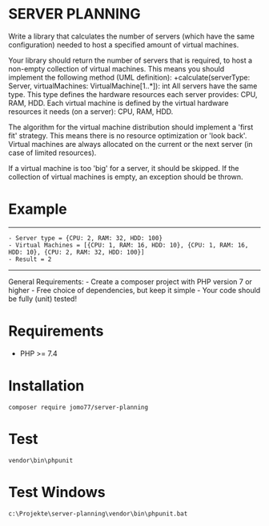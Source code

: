 SERVER PLANNING
=======================

Write a library that calculates the number of servers (which have the same configuration) needed to host a specified
amount of virtual machines.

Your library should return the number of servers that is required, to host a non-empty collection of virtual machines.
This means you should implement the following method (UML definition):
    +calculate(serverType: Server, virtualMachines: VirtualMachine[1..*]): int
All servers have the same type. This type defines the hardware resources each server provides: CPU, RAM, HDD.
Each virtual machine is defined by the virtual hardware resources it needs (on a server): CPU, RAM, HDD.

The algorithm for the virtual machine distribution should implement a 'first fit' strategy. 
This means there is no resource optimization or 'look back'.
Virtual machines are always allocated on the current or the next server (in case of limited resources).

If a virtual machine is too 'big' for a server, it should be skipped.
If the collection of virtual machines is empty, an exception should be thrown.

Example
=======
------------------------------------------------------------------------------
    - Server type = {CPU: 2, RAM: 32, HDD: 100}
    - Virtual Machines = [{CPU: 1, RAM: 16, HDD: 10}, {CPU: 1, RAM: 16, HDD: 10}, {CPU: 2, RAM: 32, HDD: 100}]
    - Result = 2
------------------------------------------------------------------------------
General Requirements:
    - Create a composer project with PHP version 7 or higher
    - Free choice of dependencies, but keep it simple
    - Your code should be fully (unit) tested!  


Requirements
============

* PHP >= 7.4

Installation
============

    composer require jomo77/server-planning


Test
=====

    vendor\bin\phpunit

Test Windows
============

    c:\Projekte\server-planning\vendor\bin\phpunit.bat

